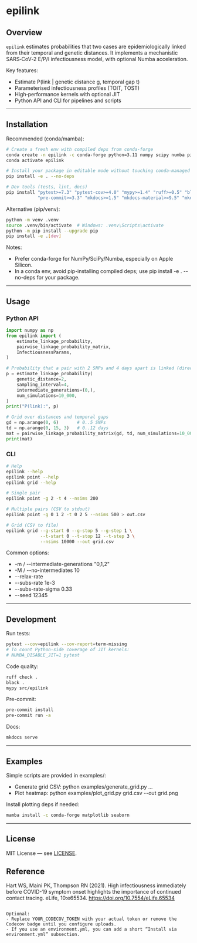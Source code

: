 # epilink

## Overview

`epilink` estimates probabilities that two cases are epidemiologically linked from their temporal and genetic distances. It implements a mechanistic SARS‑CoV‑2 E/P/I infectiousness model, with optional Numba acceleration.

Key features:
- Estimate P(link | genetic distance g, temporal gap t)
- Parameterised infectiousness profiles (TOIT, TOST)
- High‑performance kernels with optional JIT
- Python API and CLI for pipelines and scripts

---

## Installation

Recommended (conda/mamba):
```bash
# Create a fresh env with compiled deps from conda-forge
conda create -n epilink -c conda-forge python=3.11 numpy scipy numba pip
conda activate epilink

# Install your package in editable mode without touching conda-managed deps
pip install -e . --no-deps

# Dev tools (tests, lint, docs)
pip install "pytest>=7.3" "pytest-cov>=4.0" "mypy>=1.4" "ruff>=0.5" "black>=24.1" \
            "pre-commit>=3.3" "mkdocs>=1.5" "mkdocs-material>=9.5" "mkdocstrings[python]>=0.24"
```

Alternative (pip/venv):
```bash
python -m venv .venv
source .venv/bin/activate  # Windows: .venv\Scripts\activate
python -m pip install --upgrade pip
pip install -e .[dev]
```

Notes:
- Prefer conda-forge for NumPy/SciPy/Numba, especially on Apple Silicon.
- In a conda env, avoid pip-installing compiled deps; use pip install -e . --no-deps for your package.

---

## Usage

### Python API

```python
import numpy as np
from epilink import (
    estimate_linkage_probability,
    pairwise_linkage_probability_matrix,
    InfectiousnessParams,
)

# Probability that a pair with 2 SNPs and 4 days apart is linked (directly, m=0)
p = estimate_linkage_probability(
    genetic_distance=2,
    sampling_interval=4,
    intermediate_generations=(0,),
    num_simulations=10_000,
)
print("P(link):", p)

# Grid over distances and temporal gaps
gd = np.arange(0, 6)       # 0..5 SNPs
td = np.arange(0, 15, 3)   # 0..12 days
mat = pairwise_linkage_probability_matrix(gd, td, num_simulations=10_000)
print(mat)
```

### CLI

```bash
# Help
epilink --help
epilink point --help
epilink grid --help

# Single pair
epilink point -g 2 -t 4 --nsims 200

# Multiple pairs (CSV to stdout)
epilink point -g 0 1 2 -t 0 2 5 --nsims 500 > out.csv

# Grid (CSV to file)
epilink grid --g-start 0 --g-stop 5 --g-step 1 \
             --t-start 0 --t-stop 12 --t-step 3 \
             --nsims 10000 --out grid.csv
```

Common options:
- -m / --intermediate-generations "0,1,2"
- -M / --no-intermediates 10
- --relax-rate
- --subs-rate 1e-3
- --subs-rate-sigma 0.33
- --seed 12345

---

## Development

Run tests:
```bash
pytest --cov=epilink --cov-report=term-missing
# To count Python-side coverage of JIT kernels:
# NUMBA_DISABLE_JIT=1 pytest
```

Code quality:
```bash
ruff check .
black .
mypy src/epilink
```

Pre-commit:
```bash
pre-commit install
pre-commit run -a
```

Docs:
```bash
mkdocs serve
```

---

## Examples

Simple scripts are provided in examples/:
- Generate grid CSV: python examples/generate_grid.py ...
- Plot heatmap: python examples/plot_grid.py grid.csv --out grid.png

Install plotting deps if needed:
```bash
mamba install -c conda-forge matplotlib seaborn
```

---

## License

MIT License — see [LICENSE](LICENSE).

## Reference

Hart WS, Maini PK, Thompson RN (2021). High infectiousness immediately before COVID-19 symptom onset highlights the importance of continued contact tracing. eLife, 10:e65534. https://doi.org/10.7554/eLife.65534
```

Optional:
- Replace YOUR_CODECOV_TOKEN with your actual token or remove the Codecov badge until you configure uploads.
- If you use an environment.yml, you can add a short “Install via environment.yml” subsection.